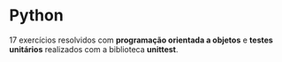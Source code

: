 # Python

17 exercícios resolvidos com <b>programação orientada a objetos</b> e <b>testes unitários</b> realizados com a biblioteca <b>unittest</b>.
